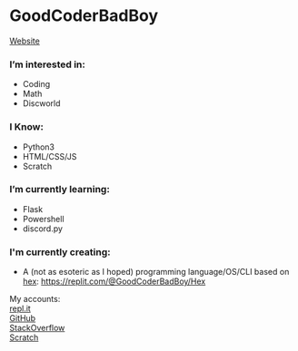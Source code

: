 # GoodCoderBadBoy
[Website](https://good-coder-bad-boy.github.io)

### I’m interested in:
- Coding
- Math
- Discworld
### I Know:
- Python3
- HTML/CSS/JS
- Scratch
### I’m currently learning:
- Flask
- Powershell
- discord.py
### I'm currently creating:
- A (not as esoteric as I hoped) programming language/OS/CLI based on [hex](https://wiki.lspace.org/mediawiki/Hex): https://replit.com/@GoodCoderBadBoy/Hex

My accounts:  
[repl.it](https://replit.com/@GoodCoderBadBoy)  
[GitHub](https://github.com/good-coder-bad-boy)  
[StackOverflow](https://stackoverflow.com/users/15081390/goodcoderbadboy)  
[Scratch](https://scratch.mit.edu/users/good_coder_bad_boy/)  
